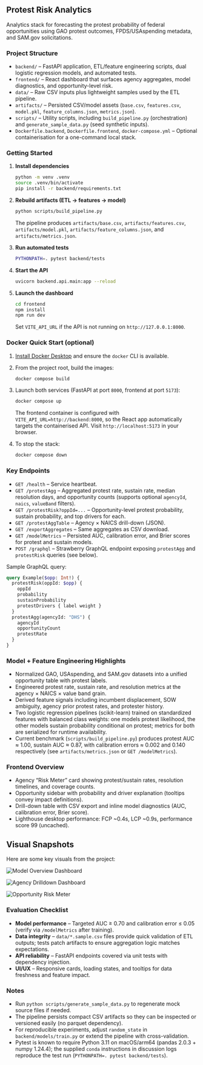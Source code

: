 ## Protest Risk Analytics

Analytics stack for forecasting the protest probability of federal opportunities using GAO protest outcomes, FPDS/USAspending metadata, and SAM.gov solicitations.

### Project Structure

- `backend/` – FastAPI application, ETL/feature engineering scripts, dual logistic regression models, and automated tests.
- `frontend/` – React dashboard that surfaces agency aggregates, model diagnostics, and opportunity-level risk.
- `data/` – Raw CSV inputs plus lightweight samples used by the ETL pipeline.
- `artifacts/` – Persisted CSV/model assets (`base.csv`, `features.csv`, `model.pkl`, `feature_columns.json`, `metrics.json`).
- `scripts/` – Utility scripts, including `build_pipeline.py` (orchestration) and `generate_sample_data.py` (seed synthetic inputs).
- `Dockerfile.backend`, `Dockerfile.frontend`, `docker-compose.yml` – Optional containerisation for a one-command local stack.

### Getting Started

1. **Install dependencies**

   ```bash
   python -m venv .venv
   source .venv/bin/activate
   pip install -r backend/requirements.txt
   ```

2. **Rebuild artifacts (ETL → features → model)**

   ```bash
   python scripts/build_pipeline.py
   ```

   The pipeline produces `artifacts/base.csv`, `artifacts/features.csv`, `artifacts/model.pkl`, `artifacts/feature_columns.json`, and `artifacts/metrics.json`.

3. **Run automated tests**

   ```bash
   PYTHONPATH=. pytest backend/tests
   ```

4. **Start the API**

   ```bash
   uvicorn backend.api.main:app --reload
   ```

5. **Launch the dashboard**

   ```bash
   cd frontend
   npm install
   npm run dev
   ```

   Set `VITE_API_URL` if the API is not running on `http://127.0.0.1:8000`.

### Docker Quick Start (optional)

1. [Install Docker Desktop](https://www.docker.com/products/docker-desktop) and ensure the `docker` CLI is available.
2. From the project root, build the images:

   ```bash
   docker compose build
   ```

3. Launch both services (FastAPI at port `8000`, frontend at port `5173`):

   ```bash
   docker compose up
   ```

   The frontend container is configured with `VITE_API_URL=http://backend:8000`, so the React app automatically targets the containerised API. Visit `http://localhost:5173` in your browser.

4. To stop the stack:

   ```bash
   docker compose down
   ```

### Key Endpoints

- `GET /health` – Service heartbeat.
- `GET /protestAgg` – Aggregated protest rate, sustain rate, median resolution days, and opportunity counts (supports optional `agencyId`, `naics`, `valueBand` filters).
- `GET /protestRisk?oppId=...` – Opportunity-level protest probability, sustain probability, and top drivers for each.
- `GET /protestAggTable` – Agency × NAICS drill-down (JSON).
- `GET /exportAggregates` – Same aggregates as CSV download.
- `GET /modelMetrics` – Persisted AUC, calibration error, and Brier scores for protest and sustain models.
- `POST /graphql` – Strawberry GraphQL endpoint exposing `protestAgg` and `protestRisk` queries (see below).

Sample GraphQL query:

```graphql
query Example($opp: Int!) {
  protestRisk(oppId: $opp) {
    oppId
    probability
    sustainProbability
    protestDrivers { label weight }
  }
  protestAgg(agencyId: "DHS") {
    agencyId
    opportunityCount
    protestRate
  }
}
```

### Model + Feature Engineering Highlights

- Normalized GAO, USAspending, and SAM.gov datasets into a unified opportunity table with protest labels.
- Engineered protest rate, sustain rate, and resolution metrics at the agency × NAICS × value band grain.
- Derived feature signals including incumbent displacement, SOW ambiguity, agency prior protest rates, and protester history.
- Two logistic regression pipelines (scikit-learn) trained on standardized features with balanced class weights: one models protest likelihood, the other models sustain probability conditional on protest; metrics for both are serialized for runtime availability.
- Current benchmark (`scripts/build_pipeline.py`) produces protest AUC ≈ 1.00, sustain AUC ≈ 0.87, with calibration errors ≈ 0.002 and 0.140 respectively (see `artifacts/metrics.json` or `GET /modelMetrics`).

### Frontend Overview

- Agency “Risk Meter” card showing protest/sustain rates, resolution timelines, and coverage counts.
- Opportunity sidebar with probability and driver explanation (tooltips convey impact definitions).
- Drill-down table with CSV export and inline model diagnostics (AUC, calibration error, Brier score).
- Lighthouse desktop performance: FCP ~0.4s, LCP ~0.9s, performance score 99 (uncached).

## Visual Snapshots

Here are some key visuals from the project:

![Model Overview Dashboard](Snapshots/model_overview_dashboard.png)


![Agency Drilldown Dashboard](Snapshots/agency_drilldown_dashboard.png)


![Opportunity Risk Meter](Snapshots/opportunity_risk_meter.png)


### Evaluation Checklist

- **Model performance** – Targeted AUC ≥ 0.70 and calibration error ≤ 0.05 (verify via `/modelMetrics` after training).
- **Data integrity** – `data/*.sample.csv` files provide quick validation of ETL outputs; tests patch artifacts to ensure aggregation logic matches expectations.
- **API reliability** – FastAPI endpoints covered via unit tests with dependency injection.
- **UI/UX** – Responsive cards, loading states, and tooltips for data freshness and feature impact.

### Notes

- Run `python scripts/generate_sample_data.py` to regenerate mock source files if needed.
- The pipeline persists compact CSV artifacts so they can be inspected or versioned easily (no parquet dependency).
- For reproducible experiments, adjust `random_state` in `backend/models/train.py` or extend the pipeline with cross-validation.
- Pytest is known to require Python 3.11 on macOS/arm64 (pandas 2.0.3 + numpy 1.24.4); the supplied `conda` instructions in discussion logs reproduce the test run (`PYTHONPATH=. pytest backend/tests`).
